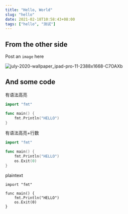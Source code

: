 ```yaml
---
title: "Hello, World"
slug: "hello"
date: 2021-02-18T10:58:43+08:00
tags: ["hello", "测试"]
---
```


## From the other side

Post an `image` here

![july-2020-wallpaper_ipad-pro-11-2388x1668-C7OAXb](https://img.ruofeng.me/file/ruofengimg/uPic/july-2020-wallpaper_ipad-pro-11-2388x1668-C7OAXb.png)

## And some code

有语法高亮

```go
import "fmt"

func main() {
    fmt.Println("HELLO")
}
```

有语法高亮+行数

```go {linenos=table,hl_lines=[2,"4-6"]}
import "fmt"

func main() {
    fmt.Println("HELLO")
    os.Exit(0)
}
```

plaintext

```
import "fmt"

func main() {
    fmt.Println("HELLO")
    os.Exit(0)
}
```
